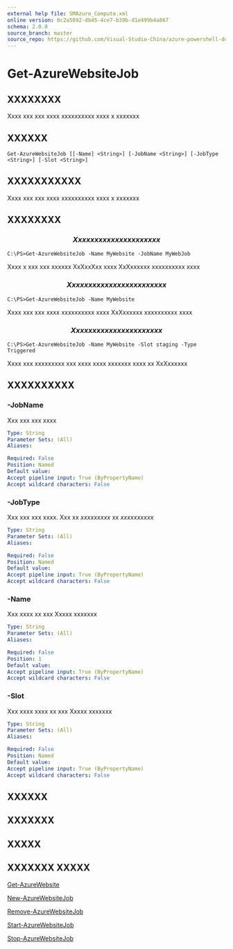 ```yaml
---
external help file: SMAzure_Compute.xml
online version: 0c2a5092-db45-4ce7-b39b-d1e499b4a867
schema: 2.0.0
source_branch: master
source_repo: https://github.com/Visual-Studio-China/azure-powershell-docs-int
---
```


# Get-AzureWebsiteJob
## XXXXXXXX
Xxxx xxx xxx xxxx xxxxxxxxxx xxxx x xxxxxxx

## XXXXXX

```
Get-AzureWebsiteJob [[-Name] <String>] [-JobName <String>] [-JobType <String>] [-Slot <String>]
```

## XXXXXXXXXXX
Xxxx xxx xxx xxxx xxxxxxxxxx xxxx x xxxxxxx

## XXXXXXXX

### $$$$$$$$$$$$$$  Xxx xxxxxxxx xxx xxx xxxx $$$$$$$$$$$$$$
```
C:\PS>Get-AzureWebsiteJob -Name MyWebsite -JobName MyWebJob
```

Xxxx x xxx xxx xxxxxx XxXxxXxx xxxx XxXxxxxxx xxxxxxxxxx xxxx

### $$$$$$$$$$$$$$  Xxx xxx xxx xxxx xxx x xxxxxxx $$$$$$$$$$$$$$
```
C:\PS>Get-AzureWebsiteJob -Name MyWebsite
```

Xxxx xxx xxx xxxx xxxxxxxxxx xxxx XxXxxxxxx xxxxxxxxxx xxxx

### $$$$$$$$$$$$$$  Xxx xxx xxxxxxxxx xxx xxxx $$$$$$$$$$$$$$
```
C:\PS>Get-AzureWebsiteJob -Name MyWebsite -Slot staging -Type Triggered
```

Xxxx xxx xxxxxxxxx xxx xxxx xxxx xxxxxxx xxxx xx XxXxxxxxx

## XXXXXXXXXX

### -JobName
Xxx xxx xxx xxxx

```yaml
Type: String
Parameter Sets: (All)
Aliases: 

Required: False
Position: Named
Default value: 
Accept pipeline input: True (ByPropertyName)
Accept wildcard characters: False
```

### -JobType
Xxx xxx xxx xxxx.
Xxx xx $xxxxxxxxx$ xx $xxxxxxxxxx$

```yaml
Type: String
Parameter Sets: (All)
Aliases: 

Required: False
Position: Named
Default value: 
Accept pipeline input: True (ByPropertyName)
Accept wildcard characters: False
```

### -Name
Xxx xxxx xx xxx Xxxxx xxxxxxx

```yaml
Type: String
Parameter Sets: (All)
Aliases: 

Required: False
Position: 1
Default value: 
Accept pipeline input: True (ByPropertyName)
Accept wildcard characters: False
```

### -Slot
Xxx xxxx xxxx xx xxx Xxxxx xxxxxxx

```yaml
Type: String
Parameter Sets: (All)
Aliases: 

Required: False
Position: Named
Default value: 
Accept pipeline input: True (ByPropertyName)
Accept wildcard characters: False
```

## XXXXXX

## XXXXXXX

## XXXXX

## XXXXXXX XXXXX

[Get-AzureWebsite](0c2a5092-db45-4ce7-b39b-d1e499b4a867)

[New-AzureWebsiteJob](89c77daa-24fd-4b27-b624-3486fe642722)

[Remove-AzureWebsiteJob](e25091a2-2472-4674-978c-ec1522631bc1)

[Start-AzureWebsiteJob](33bc54a9-76a7-45cd-92d5-662e16354fa3)

[Stop-AzureWebsiteJob](9698753f-0bfc-4845-b74e-6c6bed38a430)


